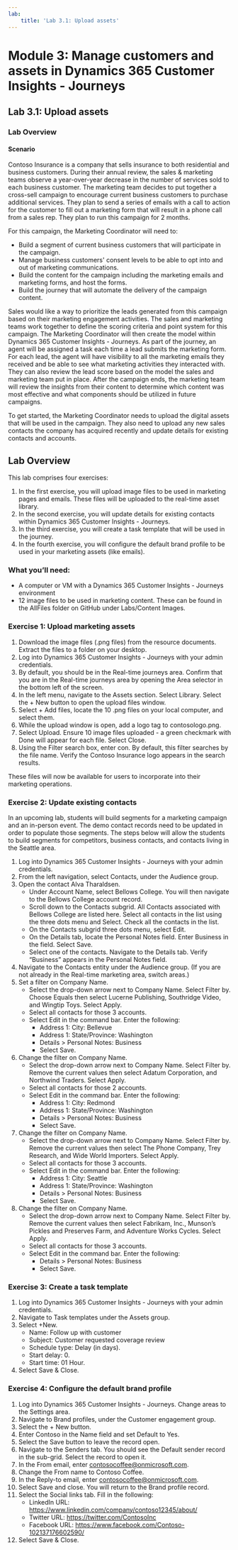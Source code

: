 ```yaml
---
lab:
    title: 'Lab 3.1: Upload assets'
---
```


# Module 3: Manage customers and assets in Dynamics 365 Customer Insights - Journeys

## Lab 3.1: Upload assets

### Lab Overview

#### Scenario
Contoso Insurance is a company that sells insurance to both residential and business customers. During their annual review, the sales & marketing teams observe a year-over-year decrease in the number of services sold to each business customer. The marketing team decides to put together a cross-sell campaign to encourage current business customers to purchase additional services. They plan to send a series of emails with a call to action for the customer to fill out a marketing form that will result in a phone call from a sales rep. They plan to run this campaign for 2 months.

For this campaign, the Marketing Coordinator will need to:
- Build a segment of current business customers that will participate in the campaign.
- Manage business customers' consent levels to be able to opt into and out of marketing communications.
- Build the content for the campaign including the marketing emails and marketing forms, and host the forms.
- Build the journey that will automate the delivery of the campaign content.

Sales would like a way to prioritize the leads generated from this campaign based on their marketing engagement activities. The sales and marketing teams work together to define the scoring criteria and point system for this campaign. The Marketing Coordinator will then create the model within Dynamics 365 Customer Insights - Journeys. As part of the journey, an agent will be assigned a task each time a lead submits the marketing form. For each lead, the agent will have visibility to all the marketing emails they received and be able to see what marketing activities they interacted with. They can also review the lead score based on the model the sales and marketing team put in place. After the campaign ends, the marketing team will review the insights from their content to determine which content was most effective and what components should be utilized in future campaigns.

To get started, the Marketing Coordinator needs to upload the digital assets that will be used in the campaign. They also need to upload any new sales contacts the company has acquired recently and update details for existing contacts and accounts.

## Lab Overview
This lab comprises four exercises:
1. In the first exercise, you will upload image files to be used in marketing pages and emails. These files will be uploaded to the real-time asset library.
2. In the second exercise, you will update details for existing contacts within Dynamics 365 Customer Insights - Journeys.
3. In the third exercise, you will create a task template that will be used in the journey.
4. In the fourth exercise, you will configure the default brand profile to be used in your marketing assets (like emails).

### What you’ll need:
- A computer or VM with a Dynamics 365 Customer Insights - Journeys environment
- 12 image files to be used in marketing content. These can be found in the AllFiles folder on GitHub under Labs/Content Images.

### Exercise 1: Upload marketing assets
1. Download the image files (.png files) from the resource documents. Extract the files to a folder on your desktop.
2. Log into Dynamics 365 Customer Insights - Journeys with your admin credentials.
3. By default, you should be in the Real-time journeys area. Confirm that you are in the Real-time journeys area by opening the Area selector in the bottom left of the screen.
4. In the left menu, navigate to the Assets section. Select Library. Select the + New button to open the upload files window.
5. Select + Add files, locate the 10 .png files on your local computer, and select them.
6. While the upload window is open, add a logo tag to contosologo.png.
7. Select Upload. Ensure 10 image files uploaded - a green checkmark with Done will appear for each file. Select Close.
8. Using the Filter search box, enter con. By default, this filter searches by the file name. Verify the Contoso Insurance logo appears in the search results.

These files will now be available for users to incorporate into their marketing operations.

### Exercise 2: Update existing contacts
In an upcoming lab, students will build segments for a marketing campaign and an in-person event. The demo contact records need to be updated in order to populate those segments. The steps below will allow the students to build segments for competitors, business contacts, and contacts living in the Seattle area.

1. Log into Dynamics 365 Customer Insights - Journeys with your admin credentials.
2. From the left navigation, select Contacts, under the Audience group.
3. Open the contact Alva Tharaldsen.
   - Under Account Name, select Bellows College. You will then navigate to the Bellows College account record.
   - Scroll down to the Contacts subgrid. All Contacts associated with Bellows College are listed here. Select all contacts in the list using the three dots menu and Select. Check all the contacts in the list.
   - On the Contacts subgrid three dots menu, select Edit.
   - On the Details tab, locate the Personal Notes field. Enter Business in the field. Select Save.
   - Select one of the contacts. Navigate to the Details tab. Verify “Business” appears in the Personal Notes field.
4. Navigate to the Contacts entity under the Audience group. (If you are not already in the Real-time marketing area, switch areas.)
5. Set a filter on Company Name.
   - Select the drop-down arrow next to Company Name. Select Filter by. Choose Equals then select Lucerne Publishing, Southridge Video, and Wingtip Toys. Select Apply.
   - Select all contacts for those 3 accounts.
   - Select Edit in the command bar. Enter the following:
     - Address 1: City: Bellevue
     - Address 1: State/Province: Washington
     - Details > Personal Notes: Business
     - Select Save.
6. Change the filter on Company Name.
   - Select the drop-down arrow next to Company Name. Select Filter by. Remove the current values then select Adatum Corporation, and Northwind Traders. Select Apply.
   - Select all contacts for those 2 accounts.
   - Select Edit in the command bar. Enter the following:
     - Address 1: City: Redmond
     - Address 1: State/Province: Washington
     - Details > Personal Notes: Business
     - Select Save.
7. Change the filter on Company Name.
   - Select the drop-down arrow next to Company Name. Select Filter by. Remove the current values then select The Phone Company, Trey Research, and Wide World Importers. Select Apply.
   - Select all contacts for those 3 accounts.
   - Select Edit in the command bar. Enter the following:
     - Address 1: City: Seattle
     - Address 1: State/Province: Washington
     - Details > Personal Notes: Business
     - Select Save.
8. Change the filter on Company Name.
   - Select the drop-down arrow next to Company Name. Select Filter by. Remove the current values then select Fabrikam, Inc., Munson’s Pickles and Preserves Farm, and Adventure Works Cycles. Select Apply.
   - Select all contacts for those 3 accounts.
   - Select Edit in the command bar. Enter the following:
     - Details > Personal Notes: Business
     - Select Save.

### Exercise 3: Create a task template
1. Log into Dynamics 365 Customer Insights - Journeys with your admin credentials.
2. Navigate to Task templates under the Assets group.
3. Select +New.
   - Name: Follow up with customer
   - Subject: Customer requested coverage review
   - Schedule type: Delay (in days).
   - Start delay: 0.
   - Start time: 01 Hour.
4. Select Save & Close.

### Exercise 4: Configure the default brand profile
1. Log into Dynamics 365 Customer Insights - Journeys. Change areas to the Settings area.
2. Navigate to Brand profiles, under the Customer engagement group.
3. Select the + New button.
4. Enter Contoso in the Name field and set Default to Yes.
5. Select the Save button to leave the record open.
6. Navigate to the Senders tab. You should see the Default sender record in the sub-grid. Select the record to open it.
7. In the From email, enter contosocoffee@onmicrosoft.com.
8. Change the From name to Contoso Coffee.
9. In the Reply-to email, enter contosocoffee@onmicrosoft.com.
10. Select Save and close. You will return to the Brand profile record.
11. Select the Social links tab. Fill in the following:
    - LinkedIn URL: https://www.linkedin.com/company/contoso12345/about/
    - Twitter URL: https://twitter.com/ContosoInc
    - Facebook URL: https://www.facebook.com/Contoso-102137176602590/
12. Select Save & Close.

